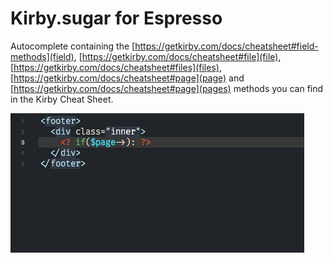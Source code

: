 # Kirby.sugar for Espresso

Autocomplete containing the [https://getkirby.com/docs/cheatsheet#field-methods](field), [https://getkirby.com/docs/cheatsheet#file](file), [https://getkirby.com/docs/cheatsheet#files](files), [https://getkirby.com/docs/cheatsheet#page](page) and [https://getkirby.com/docs/cheatsheet#page](pages) methods you can find in the Kirby Cheat Sheet.

![Kirby.sugar](preview.gif?raw=true "Preview")